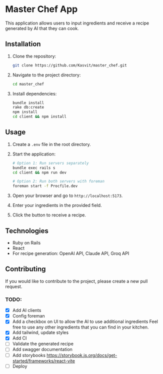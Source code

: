 # Master Chef App

This application allows users to input ingredients and receive a recipe generated by AI that they can cook.

## Installation

1. Clone the repository:
   ```bash
   git clone https://github.com/Kasvit/master_chef.git
   ```

2. Navigate to the project directory:
   ```bash
   cd master_chef
   ```

3. Install dependencies:
   ```bash
   bundle install
   rake db:create
   npm install
   cd client && npm install
   ```

## Usage

1. Create a `.env` file in the root directory.

2. Start the application:
   ```bash
   # Option 1: Run servers separately
   bundle exec rails s
   cd client && npm run dev
   
   # Option 2: Run both servers with foreman
   foreman start -f Procfile.dev
   ```

3. Open your browser and go to `http://localhost:5173`.

4. Enter your ingredients in the provided field.

5. Click the button to receive a recipe.

## Technologies

- Ruby on Rails
- React
- For recipe generation: OpenAI API, Claude API, Groq API

## Contributing

If you would like to contribute to the project, please create a new pull request.

### TODO:
- [x] Add AI clients
- [x] Config foreman
- [x] Add a checkbox on UI to allow the AI to use additional ingredients Feel free to use any other ingredients that you can find in your kitchen.
- [x] Add tailwind, update styles
- [x] Add CI
- [ ] Validate the generated recipe
- [ ] Add swagger documentation
- [ ] Add storybooks https://storybook.js.org/docs/get-started/frameworks/react-vite
- [ ] Deploy